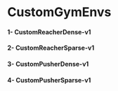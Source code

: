 # CustomGymEnvs

#### 1- CustomReacherDense-v1
#### 2- CustomReacherSparse-v1
#### 3- CustomPusherDense-v1
#### 4- CustomPusherSparse-v1
